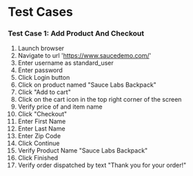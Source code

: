 # Test Cases

### Test Case 1: Add Product And Checkout

1. Launch browser
2. Navigate to url 'https://www.saucedemo.com/'
3. Enter username as standard_user
4. Enter password
5. Click Login button
6. Click on product named "Sauce Labs Backpack"
7. Click "Add to cart"
8. Click on the cart icon in the top right corner of the screen
9. Verify price of and item name
10. Click "Checkout"
11. Enter First Name
12. Enter Last Name
13. Enter Zip Code
14. Click Continue
15. Verify Product Name "Sauce Labs Backpack"
16. Click Finished
17. Verify order dispatched by text "Thank you for your order!"